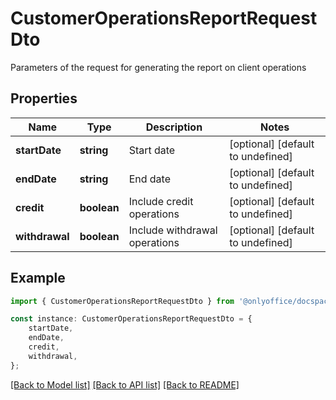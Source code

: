 # CustomerOperationsReportRequestDto

Parameters of the request for generating the report on client operations

## Properties

Name | Type | Description | Notes
------------ | ------------- | ------------- | -------------
**startDate** | **string** | Start date | [optional] [default to undefined]
**endDate** | **string** | End date | [optional] [default to undefined]
**credit** | **boolean** | Include credit operations | [optional] [default to undefined]
**withdrawal** | **boolean** | Include withdrawal operations | [optional] [default to undefined]

## Example

```typescript
import { CustomerOperationsReportRequestDto } from '@onlyoffice/docspace-api-sdk';

const instance: CustomerOperationsReportRequestDto = {
    startDate,
    endDate,
    credit,
    withdrawal,
};
```

[[Back to Model list]](../README.md#documentation-for-models) [[Back to API list]](../README.md#documentation-for-api-endpoints) [[Back to README]](../README.md)
